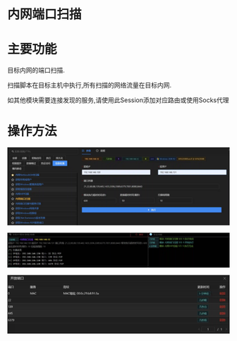 # 内网端口扫描

# 主要功能
目标内网的端口扫描. 

扫描脚本在目标主机中执行,所有扫描的网络流量在目标内网. 

如其他模块需要连接发现的服务,请使用此Session添加对应路由或使用Socks代理

# 操作方法
![](img\Discovery_NetworkServiceScanning_PortScanByPython\1.webp)

![](img\Discovery_NetworkServiceScanning_PortScanByPython\2.webp)

![](img\Discovery_NetworkServiceScanning_PortScanByPython\3.webp)


